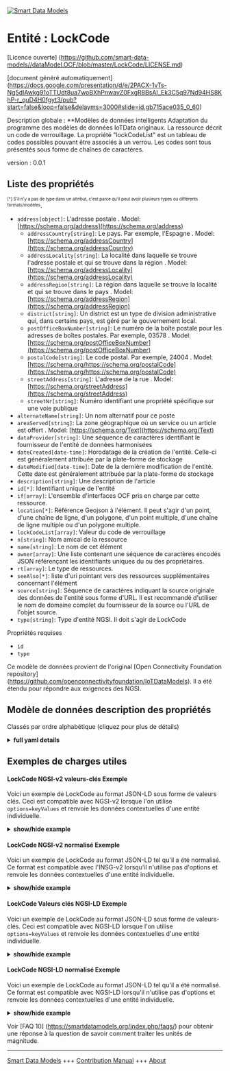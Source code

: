 <!-- 10-Header -->    
[![Smart Data Models](https://smartdatamodels.org/wp-content/uploads/2022/01/SmartDataModels_logo.png "Logo")](https://smartdatamodels.org)    
Entité : LockCode    
=================<!-- /10-Header -->    
<!-- 15-License -->    
[Licence ouverte] (https://github.com/smart-data-models//dataModel.OCF/blob/master/LockCode/LICENSE.md)    
[document généré automatiquement] (https://docs.google.com/presentation/d/e/2PACX-1vTs-Ng5dIAwkg91oTTUdt8ua7woBXhPnwavZ0FxgR8BsAI_Ek3C5q97Nd94HS8KhP-r_quD4H0fgyt3/pub?start=false&loop=false&delayms=3000#slide=id.gb715ace035_0_60)    
<!-- /15-License -->    
<!-- 20-Description -->    
Description globale : **Modèles de données intelligents Adaptation du programme des modèles de données IoTData originaux. La ressource décrit un code de verrouillage. La propriété "lockCodeList" est un tableau de codes possibles pouvant être associés à un verrou. Les codes sont tous présentés sous forme de chaînes de caractères.    
version : 0.0.1    
<!-- /20-Description -->    
<!-- 30-PropertiesList -->    
## Liste des propriétés    
<sup><sub>[*] S'il n'y a pas de type dans un attribut, c'est parce qu'il peut avoir plusieurs types ou différents formats/modèles</sub></sup>.    
- `address[object]`: L'adresse postale  . Model: [https://schema.org/address](https://schema.org/address)	- `addressCountry[string]`: Le pays. Par exemple, l'Espagne  . Model: [https://schema.org/addressCountry](https://schema.org/addressCountry)    
	- `addressLocality[string]`: La localité dans laquelle se trouve l'adresse postale et qui se trouve dans la région  . Model: [https://schema.org/addressLocality](https://schema.org/addressLocality)    
	- `addressRegion[string]`: La région dans laquelle se trouve la localité et qui se trouve dans le pays  . Model: [https://schema.org/addressRegion](https://schema.org/addressRegion)    
	- `district[string]`: Un district est un type de division administrative qui, dans certains pays, est géré par le gouvernement local.      
	- `postOfficeBoxNumber[string]`: Le numéro de la boîte postale pour les adresses de boîtes postales. Par exemple, 03578  . Model: [https://schema.org/postOfficeBoxNumber](https://schema.org/postOfficeBoxNumber)    
	- `postalCode[string]`: Le code postal. Par exemple, 24004  . Model: [https://schema.org/https://schema.org/postalCode](https://schema.org/https://schema.org/postalCode)    
	- `streetAddress[string]`: L'adresse de la rue  . Model: [https://schema.org/streetAddress](https://schema.org/streetAddress)    
	- `streetNr[string]`: Numéro identifiant une propriété spécifique sur une voie publique      
- `alternateName[string]`: Un nom alternatif pour ce poste  - `areaServed[string]`: La zone géographique où un service ou un article est offert  . Model: [https://schema.org/Text](https://schema.org/Text)- `dataProvider[string]`: Une séquence de caractères identifiant le fournisseur de l'entité de données harmonisées  - `dateCreated[date-time]`: Horodatage de la création de l'entité. Celle-ci est généralement attribuée par la plate-forme de stockage  - `dateModified[date-time]`: Date de la dernière modification de l'entité. Cette date est généralement attribuée par la plate-forme de stockage  - `description[string]`: Une description de l'article  - `id[*]`: Identifiant unique de l'entité  - `if[array]`: L'ensemble d'interfaces OCF pris en charge par cette ressource.  - `location[*]`: Référence Geojson à l'élément. Il peut s'agir d'un point, d'une chaîne de ligne, d'un polygone, d'un point multiple, d'une chaîne de ligne multiple ou d'un polygone multiple.  - `lockCodeList[array]`: Valeur du code de verrouillage  - `n[string]`: Nom amical de la ressource  - `name[string]`: Le nom de cet élément  - `owner[array]`: Une liste contenant une séquence de caractères encodés JSON référençant les identifiants uniques du ou des propriétaires.  - `rt[array]`: Le type de ressources.  - `seeAlso[*]`: liste d'uri pointant vers des ressources supplémentaires concernant l'élément  - `source[string]`: Séquence de caractères indiquant la source originale des données de l'entité sous forme d'URL. Il est recommandé d'utiliser le nom de domaine complet du fournisseur de la source ou l'URL de l'objet source.  - `type[string]`: Type d'entité NGSI. Il doit s'agir de LockCode  <!-- /30-PropertiesList -->    
<!-- 35-RequiredProperties -->    
Propriétés requises    
- `id`  - `type`  <!-- /35-RequiredProperties -->    
<!-- 40-RequiredProperties -->    
Ce modèle de données provient de l'original [Open Connectivity Foundation repository] (https://github.com/openconnectivityfoundation/IoTDataModels). Il a été étendu pour répondre aux exigences des NGSI.    
<!-- /40-RequiredProperties -->    
<!-- 50-DataModelHeader -->    
## Modèle de données description des propriétés    
Classés par ordre alphabétique (cliquez pour plus de détails)    
<!-- /50-DataModelHeader -->    
<!-- 60-ModelYaml -->    
<details><summary><strong>full yaml details</strong></summary>      
```yaml    
LockCode:      
  description: Smart Data Models Program adaptation of the original IoTData data Models. The Resource describing a lock code. The Property 'lockCodeList' is an array of possible codes that may be associated with a lock. The codes are all presented as strings.      
  properties:      
    address:      
      description: The mailing address      
      properties:      
        addressCountry:      
          description: 'The country. For example, Spain'      
          type: string      
          x-ngsi:      
            model: https://schema.org/addressCountry      
            type: Property      
        addressLocality:      
          description: 'The locality in which the street address is, and which is in the region'      
          type: string      
          x-ngsi:      
            model: https://schema.org/addressLocality      
            type: Property      
        addressRegion:      
          description: 'The region in which the locality is, and which is in the country'      
          type: string      
          x-ngsi:      
            model: https://schema.org/addressRegion      
            type: Property      
        district:      
          description: 'A district is a type of administrative division that, in some countries, is managed by the local government'      
          type: string      
          x-ngsi:      
            type: Property      
        postOfficeBoxNumber:      
          description: 'The post office box number for PO box addresses. For example, 03578'      
          type: string      
          x-ngsi:      
            model: https://schema.org/postOfficeBoxNumber      
            type: Property      
        postalCode:      
          description: 'The postal code. For example, 24004'      
          type: string      
          x-ngsi:      
            model: https://schema.org/https://schema.org/postalCode      
            type: Property      
        streetAddress:      
          description: The street address      
          type: string      
          x-ngsi:      
            model: https://schema.org/streetAddress      
            type: Property      
        streetNr:      
          description: Number identifying a specific property on a public street      
          type: string      
          x-ngsi:      
            type: Property      
      type: object      
      x-ngsi:      
        model: https://schema.org/address      
        type: Property      
    alternateName:      
      description: An alternative name for this item      
      type: string      
      x-ngsi:      
        type: Property      
    areaServed:      
      description: The geographic area where a service or offered item is provided      
      type: string      
      x-ngsi:      
        model: https://schema.org/Text      
        type: Property      
    dataProvider:      
      description: A sequence of characters identifying the provider of the harmonised data entity      
      type: string      
      x-ngsi:      
        type: Property      
    dateCreated:      
      description: Entity creation timestamp. This will usually be allocated by the storage platform      
      format: date-time      
      type: string      
      x-ngsi:      
        type: Property      
    dateModified:      
      description: Timestamp of the last modification of the entity. This will usually be allocated by the storage platform      
      format: date-time      
      type: string      
      x-ngsi:      
        type: Property      
    description:      
      description: A description of this item      
      type: string      
      x-ngsi:      
        type: Property      
    id:      
      anyOf:      
        - description: Identifier format of any NGSI entity      
          maxLength: 256      
          minLength: 1      
          pattern: ^[\w\-\.\{\}\$\+\*\[\]`|~^@!,:\\]+$      
          type: string      
          x-ngsi:      
            type: Property      
        - description: Identifier format of any NGSI entity      
          format: uri      
          type: string      
          x-ngsi:      
            type: Property      
      description: Unique identifier of the entity      
      x-ngsi:      
        type: Property      
    if:      
      description: The OCF Interface set supported by this Resource.      
      items:      
        enum:      
          - oic.if.a      
          - oic.if.baseline      
        type: string      
      minItems: 2      
      readOnly: true      
      type: array      
      uniqueItems: true      
      x-ngsi:      
        type: Property      
    location:      
      description: 'Geojson reference to the item. It can be Point, LineString, Polygon, MultiPoint, MultiLineString or MultiPolygon'      
      oneOf:      
        - description: Geojson reference to the item. Point      
          properties:      
            bbox:      
              items:      
                type: number      
              minItems: 4      
              type: array      
            coordinates:      
              items:      
                type: number      
              minItems: 2      
              type: array      
            type:      
              enum:      
                - Point      
              type: string      
          required:      
            - type      
            - coordinates      
          title: GeoJSON Point      
          type: object      
          x-ngsi:      
            type: GeoProperty      
        - description: Geojson reference to the item. LineString      
          properties:      
            bbox:      
              items:      
                type: number      
              minItems: 4      
              type: array      
            coordinates:      
              items:      
                items:      
                  type: number      
                minItems: 2      
                type: array      
              minItems: 2      
              type: array      
            type:      
              enum:      
                - LineString      
              type: string      
          required:      
            - type      
            - coordinates      
          title: GeoJSON LineString      
          type: object      
          x-ngsi:      
            type: GeoProperty      
        - description: Geojson reference to the item. Polygon      
          properties:      
            bbox:      
              items:      
                type: number      
              minItems: 4      
              type: array      
            coordinates:      
              items:      
                items:      
                  items:      
                    type: number      
                  minItems: 2      
                  type: array      
                minItems: 4      
                type: array      
              type: array      
            type:      
              enum:      
                - Polygon      
              type: string      
          required:      
            - type      
            - coordinates      
          title: GeoJSON Polygon      
          type: object      
          x-ngsi:      
            type: GeoProperty      
        - description: Geojson reference to the item. MultiPoint      
          properties:      
            bbox:      
              items:      
                type: number      
              minItems: 4      
              type: array      
            coordinates:      
              items:      
                items:      
                  type: number      
                minItems: 2      
                type: array      
              type: array      
            type:      
              enum:      
                - MultiPoint      
              type: string      
          required:      
            - type      
            - coordinates      
          title: GeoJSON MultiPoint      
          type: object      
          x-ngsi:      
            type: GeoProperty      
        - description: Geojson reference to the item. MultiLineString      
          properties:      
            bbox:      
              items:      
                type: number      
              minItems: 4      
              type: array      
            coordinates:      
              items:      
                items:      
                  items:      
                    type: number      
                  minItems: 2      
                  type: array      
                minItems: 2      
                type: array      
              type: array      
            type:      
              enum:      
                - MultiLineString      
              type: string      
          required:      
            - type      
            - coordinates      
          title: GeoJSON MultiLineString      
          type: object      
          x-ngsi:      
            type: GeoProperty      
        - description: Geojson reference to the item. MultiLineString      
          properties:      
            bbox:      
              items:      
                type: number      
              minItems: 4      
              type: array      
            coordinates:      
              items:      
                items:      
                  items:      
                    items:      
                      type: number      
                    minItems: 2      
                    type: array      
                  minItems: 4      
                  type: array      
                type: array      
              type: array      
            type:      
              enum:      
                - MultiPolygon      
              type: string      
          required:      
            - type      
            - coordinates      
          title: GeoJSON MultiPolygon      
          type: object      
          x-ngsi:      
            type: GeoProperty      
      x-ngsi:      
        type: GeoProperty      
    lockCodeList:      
      description: The value for the lock code      
      items:      
        type: string      
      type: array      
      x-ngsi:      
        type: Property      
    n:      
      description: Friendly name of the Resource      
      maxLength: 64      
      readOnly: true      
      type: string      
      x-ngsi:      
        type: Property      
    name:      
      description: The name of this item      
      type: string      
      x-ngsi:      
        type: Property      
    owner:      
      description: A List containing a JSON encoded sequence of characters referencing the unique Ids of the owner(s)      
      items:      
        anyOf:      
          - description: Identifier format of any NGSI entity      
            maxLength: 256      
            minLength: 1      
            pattern: ^[\w\-\.\{\}\$\+\*\[\]`|~^@!,:\\]+$      
            type: string      
            x-ngsi:      
              type: Property      
          - description: Identifier format of any NGSI entity      
            format: uri      
            type: string      
            x-ngsi:      
              type: Property      
        description: Unique identifier of the entity      
        x-ngsi:      
          type: Property      
      type: array      
      x-ngsi:      
        type: Property      
    rt:      
      description: The Resource Type.      
      items:      
        enum:      
          - oic.r.lock.code      
        maxLength: 64      
        type: string      
      minItems: 1      
      readOnly: true      
      type: array      
      uniqueItems: true      
      x-ngsi:      
        type: Property      
    seeAlso:      
      description: list of uri pointing to additional resources about the item      
      oneOf:      
        - items:      
            format: uri      
            type: string      
          minItems: 1      
          type: array      
        - format: uri      
          type: string      
      x-ngsi:      
        type: Property      
    source:      
      description: 'A sequence of characters giving the original source of the entity data as a URL. Recommended to be the fully qualified domain name of the source provider, or the URL to the source object'      
      type: string      
      x-ngsi:      
        type: Property      
    type:      
      description: NGSI entity type. It has to be LockCode      
      enum:      
        - LockCode      
      type: string      
      x-ngsi:      
        type: Property      
  required:      
    - id      
    - type      
  type: object      
  x-derived-from: https://github.com/OpenInterConnect/IoTDataModels/blob/master/LockCodeResURI.swagger.json      
  x-disclaimer: 'Redistribution and use in source and binary forms, with or without modification, are permitted  provided that the license conditions are met. Copyleft (c) 2022 Contributors to Smart Data Models Program'      
  x-license-url: https://github.com/smart-data-models/dataModel.OCF/blob/master/LockCode/LICENSE.md      
  x-model-schema: https://smart-data-models.github.io/dataModel.IoTDataModels/LockCode/schema.json      
  x-model-tags: OCF      
  x-version: 0.0.1      
```    
</details>      
<!-- /60-ModelYaml -->    
<!-- 70-MiddleNotes -->    
<!-- /70-MiddleNotes -->    
<!-- 80-Examples -->    
## Exemples de charges utiles    
#### LockCode NGSI-v2 valeurs-clés Exemple    
Voici un exemple de LockCode au format JSON-LD sous forme de valeurs clés. Ceci est compatible avec NGSI-v2 lorsque l'on utilise `options=keyValues` et renvoie les données contextuelles d'une entité individuelle.    
<details><summary><strong>show/hide example</strong></summary>      
```json  
{  
  "id": "urn:ngsi-ld:LockCode:id:XTKB:17156589",  
  "dateCreated": "1995-03-22T09:46:16Z",  
  "dateModified": "1989-05-15T06:56:35Z",  
  "source": "Occur expert go feel de",  
  "name": "Suggest understand",  
  "alternateName": "They laugh note near during never happy.",  
  "description": "Fee",  
  "dataProvider": "Image color central floor particular make summer hand. ",  
  "owner": [  
    "urn:ngsi-ld:LockCode:items:HTRD:76227389",  
    "urn:ngsi-ld:LockCode:items:YGNR:67121480"  
  ],  
  "seeAlso": [  
    "urn:ngsi-ld:LockCode:items:OTTV:99825070"  
  ],  
  "location": {  
    "type": "Point",  
    "coordinates": [  
      -60.885144,  
      -171.913549  
    ]  
  },  
  "address": {  
    "streetAddress": "Account summer debate two nothing.",  
    "addressLocality": "Organization road life tree. Foot state brother. Unit generation trade accept space.",  
    "addressRegion": "Agency now short recognize that have. Dog drop recent these media. Notice certainly and play ",  
    "addressCountry": "Those test full nice adult attorney. Class visit effort gas campaign.",  
    "postalCode": "Assume head open apply civil thank environment",  
    "postOfficeBoxNumber": "Prepare group imagine already none. Price next model value risk us. Professional",  
    "streetNr": "Throw prevent strategy hold include. Effort talk author up are",  
    "district": "Process design behavior room big ok college. Along effor"  
  },  
  "areaServed": "Apply pressure matter leave raise Democrat baby. Cut memory scientist activity",  
  "rt": [  
    "oic.r.lock.code"  
  ],  
  "lockCodeList": [  
    "Action fill yard send wrong. Including history phone to.",  
    "Prove almost at administration. Behind inv"  
  ],  
  "n": "Firm new rule p",  
  "if": [  
    "oic.if.a",  
    "oic.if.baseline"  
  ],  
  "type": "LockCode"  
}  
```  
</details>    
#### LockCode NGSI-v2 normalisé Exemple    
Voici un exemple de LockCode au format JSON-LD tel qu'il a été normalisé. Ce format est compatible avec l'INSG-v2 lorsqu'il n'utilise pas d'options et renvoie les données contextuelles d'une entité individuelle.    
<details><summary><strong>show/hide example</strong></summary>      
```json  
{  
  "id": "urn:ngsi-ld:LockCode:id:XTKB:17156589",  
  "dateCreated": {  
    "type": "DateTime",  
    "value": "1995-03-22T09:46:16Z"  
  },  
  "dateModified": {  
    "type": "DateTime",  
    "value": "1989-05-15T06:56:35Z"  
  },  
  "source": {  
    "type": "Text",  
    "value": "Occur expert go feel de"  
  },  
  "name": {  
    "type": "Text",  
    "value": "Suggest understand"  
  },  
  "alternateName": {  
    "type": "Text",  
    "value": "They laugh note near during never happy."  
  },  
  "description": {  
    "type": "Text",  
    "value": "Fee"  
  },  
  "dataProvider": {  
    "type": "Text",  
    "value": "Image color central floor particular make summer hand. "  
  },  
  "owner": {  
    "type": "StructuredValue",  
    "value": [  
      "urn:ngsi-ld:LockCode:items:HTRD:76227389",  
      "urn:ngsi-ld:LockCode:items:YGNR:67121480"  
    ]  
  },  
  "seeAlso": {  
    "type": "StructuredValue",  
    "value": [  
      "urn:ngsi-ld:LockCode:items:OTTV:99825070"  
    ]  
  },  
  "location": {  
    "type": "geo:json",  
    "value": {  
      "type": "Point",  
      "coordinates": [  
        -60.885144,  
        -171.913549  
      ]  
    }  
  },  
  "address": {  
    "type": "StructuredValue",  
    "value": {  
      "streetAddress": "Account summer debate two nothing.",  
      "addressLocality": "Organization road life tree. Foot state brother. Unit generation trade accept space.",  
      "addressRegion": "Agency now short recognize that have. Dog drop recent these media. Notice certainly and play ",  
      "addressCountry": "Those test full nice adult attorney. Class visit effort gas campaign.",  
      "postalCode": "Assume head open apply civil thank environment",  
      "postOfficeBoxNumber": "Prepare group imagine already none. Price next model value risk us. Professional",  
      "streetNr": "Throw prevent strategy hold include. Effort talk author up are",  
      "district": "Process design behavior room big ok college. Along effor"  
    }  
  },  
  "areaServed": {  
    "type": "Text",  
    "value": "Apply pressure matter leave raise Democrat baby. Cut memory scientist activity"  
  },  
  "rt": {  
    "type": "StructuredValue",  
    "value": [  
      "oic.r.lock.code"  
    ]  
  },  
  "lockCodeList": {  
    "type": "StructuredValue",  
    "value": [  
      "Action fill yard send wrong. Including history phone to.",  
      "Prove almost at administration. Behind inv"  
    ]  
  },  
  "n": {  
    "type": "Text",  
    "value": "Firm new rule p"  
  },  
  "if": {  
    "type": "StructuredValue",  
    "value": [  
      "oic.if.a",  
      "oic.if.baseline"  
    ]  
  },  
  "type": "LockCode"  
}  
```  
</details>    
#### LockCode Valeurs clés NGSI-LD Exemple    
Voici un exemple de LockCode au format JSON-LD sous forme de valeurs-clés. Ceci est compatible avec NGSI-LD lorsque l'on utilise `options=keyValues` et renvoie les données contextuelles d'une entité individuelle.    
<details><summary><strong>show/hide example</strong></summary>      
```json  
{  
  "id": "urn:ngsi-ld:LockCode:id:XTKB:17156589",  
  "dateCreated": "1995-03-22T09:46:16Z",  
  "dateModified": "1989-05-15T06:56:35Z",  
  "source": "Occur expert go feel de",  
  "name": "Suggest understand",  
  "alternateName": "They laugh note near during never happy.",  
  "description": "Fee",  
  "dataProvider": "Image color central floor particular make summer hand. ",  
  "owner": [  
    "urn:ngsi-ld:LockCode:items:HTRD:76227389",  
    "urn:ngsi-ld:LockCode:items:YGNR:67121480"  
  ],  
  "seeAlso": [  
    "urn:ngsi-ld:LockCode:items:OTTV:99825070"  
  ],  
  "location": {  
    "type": "Point",  
    "coordinates": [  
      -60.885144,  
      -171.913549  
    ]  
  },  
  "address": {  
    "streetAddress": "Account summer debate two nothing.",  
    "addressLocality": "Organization road life tree. Foot state brother. Unit generation trade accept space.",  
    "addressRegion": "Agency now short recognize that have. Dog drop recent these media. Notice certainly and play ",  
    "addressCountry": "Those test full nice adult attorney. Class visit effort gas campaign.",  
    "postalCode": "Assume head open apply civil thank environment",  
    "postOfficeBoxNumber": "Prepare group imagine already none. Price next model value risk us. Professional",  
    "streetNr": "Throw prevent strategy hold include. Effort talk author up are",  
    "district": "Process design behavior room big ok college. Along effor"  
  },  
  "areaServed": "Apply pressure matter leave raise Democrat baby. Cut memory scientist activity",  
  "rt": [  
    "oic.r.lock.code"  
  ],  
  "lockCodeList": [  
    "Action fill yard send wrong. Including history phone to.",  
    "Prove almost at administration. Behind inv"  
  ],  
  "n": "Firm new rule p",  
  "if": [  
    "oic.if.a",  
    "oic.if.baseline"  
  ],  
  "type": "LockCode",  
  "@context": [  
    "https://smartdatamodels.org/context.jsonld"  
  ]  
}  
```  
</details>    
#### LockCode NGSI-LD normalisé Exemple    
Voici un exemple de LockCode au format JSON-LD tel qu'il a été normalisé. Ce format est compatible avec NGSI-LD lorsqu'il n'utilise pas d'options et renvoie les données contextuelles d'une entité individuelle.    
<details><summary><strong>show/hide example</strong></summary>      
```json  
{  
    "id": "urn:ngsi-ld:LockCode:id:XTKB:17156589",  
    "dateCreated": {  
        "type": "Property",  
        "value": {  
            "@type": "DateTime",  
            "@value": "1995-03-22T09:46:16Z"  
        }  
    },  
    "dateModified": {  
        "type": "Property",  
        "value": {  
            "@type": "DateTime",  
            "@value": "1989-05-15T06:56:35Z"  
        }  
    },  
    "source": {  
        "type": "Property",  
        "value": "Occur expert go feel de"  
    },  
    "name": {  
        "type": "Property",  
        "value": "Suggest understand"  
    },  
    "alternateName": {  
        "type": "Property",  
        "value": "They laugh note near during never happy."  
    },  
    "description": {  
        "type": "Property",  
        "value": "Fee"  
    },  
    "dataProvider": {  
        "type": "Property",  
        "value": "Image color central floor particular make summer hand. "  
    },  
    "owner": {  
        "type": "Property",  
        "value": [  
            "urn:ngsi-ld:LockCode:items:HTRD:76227389",  
            "urn:ngsi-ld:LockCode:items:YGNR:67121480"  
        ]  
    },  
    "seeAlso": {  
        "type": "Property",  
        "value": [  
            "urn:ngsi-ld:LockCode:items:OTTV:99825070"  
        ]  
    },  
    "location": {  
        "type": "GeoProperty",  
        "value": {  
            "type": "Point",  
            "coordinates": [  
                -60.885144,  
                -171.913549  
            ]  
        }  
    },  
    "address": {  
        "type": "Property",  
        "value": {  
            "streetAddress": "Account summer debate two nothing.",  
            "addressLocality": "Organization road life tree. Foot state brother. Unit generation trade accept space.",  
            "addressRegion": "Agency now short recognize that have. Dog drop recent these media. Notice certainly and play ",  
            "addressCountry": "Those test full nice adult attorney. Class visit effort gas campaign.",  
            "postalCode": "Assume head open apply civil thank environment",  
            "postOfficeBoxNumber": "Prepare group imagine already none. Price next model value risk us. Professional",  
            "streetNr": "Throw prevent strategy hold include. Effort talk author up are",  
            "district": "Process design behavior room big ok college. Along effor"  
        }  
    },  
    "areaServed": {  
        "type": "Property",  
        "value": "Apply pressure matter leave raise Democrat baby. Cut memory scientist activity"  
    },  
    "rt": {  
        "type": "Property",  
        "value": [  
            "oic.r.lock.code"  
        ]  
    },  
    "lockCodeList": {  
        "type": "Property",  
        "value": [  
            "Action fill yard send wrong. Including history phone to.",  
            "Prove almost at administration. Behind inv"  
        ]  
    },  
    "n": {  
        "type": "Property",  
        "value": "Firm new rule p"  
    },  
    "if": {  
        "type": "Property",  
        "value": [  
            "oic.if.a",  
            "oic.if.baseline"  
        ]  
    },  
    "type": "LockCode",  
    "@context": [  
        "https://smartdatamodels.org/context.jsonld"  
    ]  
}  
```  
</details><!-- /80-Examples -->    
<!-- 90-FooterNotes -->    
<!-- /90-FooterNotes -->    
<!-- 95-Units -->    
Voir [FAQ 10] (https://smartdatamodels.org/index.php/faqs/) pour obtenir une réponse à la question de savoir comment traiter les unités de magnitude.    
<!-- /95-Units -->    
<!-- 97-LastFooter -->    
---    
[Smart Data Models](https://smartdatamodels.org) +++ [Contribution Manual](https://bit.ly/contribution_manual) +++ [About](https://bit.ly/Introduction_SDM)<!-- /97-LastFooter -->    
